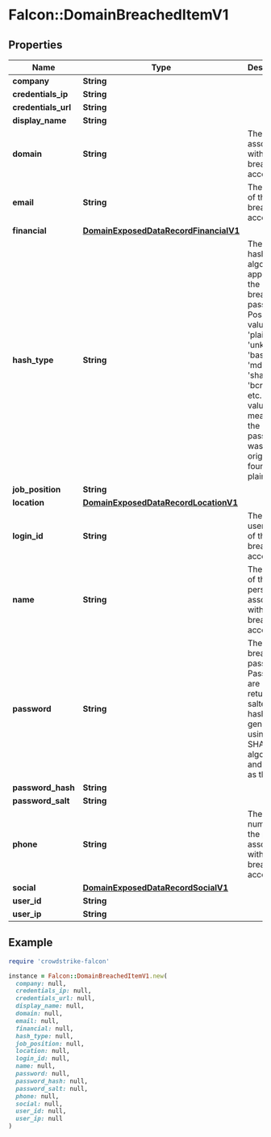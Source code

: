 # Falcon::DomainBreachedItemV1

## Properties

| Name | Type | Description | Notes |
| ---- | ---- | ----------- | ----- |
| **company** | **String** |  | [optional] |
| **credentials_ip** | **String** |  | [optional] |
| **credentials_url** | **String** |  | [optional] |
| **display_name** | **String** |  | [optional] |
| **domain** | **String** | The domain associated with the breached account. |  |
| **email** | **String** | The email of the breached account. |  |
| **financial** | [**DomainExposedDataRecordFinancialV1**](DomainExposedDataRecordFinancialV1.md) |  | [optional] |
| **hash_type** | **String** | The original hashing algorithm applied to the breached password. Possible values: &#39;plain&#39;, &#39;unknown&#39;, &#39;base64&#39;, &#39;md5&#39;, &#39;sha1&#39;, &#39;bcrypt&#39;, etc. The value &#39;plain&#39; means that the password was originally found as plaintext. |  |
| **job_position** | **String** |  | [optional] |
| **location** | [**DomainExposedDataRecordLocationV1**](DomainExposedDataRecordLocationV1.md) |  | [optional] |
| **login_id** | **String** | The username of the breached account. |  |
| **name** | **String** | The name of the person associated with the breached account. |  |
| **password** | **String** | The breached password. Passwords are returned as salted hashes, generated using the SHA256 algorithm and the CID as the salt. |  |
| **password_hash** | **String** |  | [optional] |
| **password_salt** | **String** |  | [optional] |
| **phone** | **String** | The phone number of the person associated with the breached account. |  |
| **social** | [**DomainExposedDataRecordSocialV1**](DomainExposedDataRecordSocialV1.md) |  | [optional] |
| **user_id** | **String** |  | [optional] |
| **user_ip** | **String** |  | [optional] |

## Example

```ruby
require 'crowdstrike-falcon'

instance = Falcon::DomainBreachedItemV1.new(
  company: null,
  credentials_ip: null,
  credentials_url: null,
  display_name: null,
  domain: null,
  email: null,
  financial: null,
  hash_type: null,
  job_position: null,
  location: null,
  login_id: null,
  name: null,
  password: null,
  password_hash: null,
  password_salt: null,
  phone: null,
  social: null,
  user_id: null,
  user_ip: null
)
```

